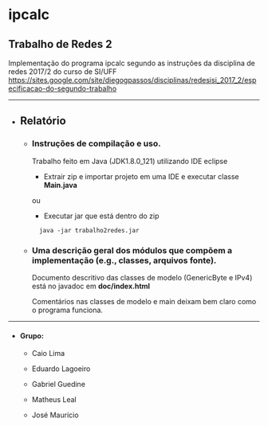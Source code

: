 # ipcalc
## Trabalho de Redes 2

Implementação do programa ipcalc segundo as instruções da disciplina de redes 2017/2 do curso de SI/UFF
https://sites.google.com/site/diegogpassos/disciplinas/redesisi_2017_2/especificacao-do-segundo-trabalho
___
* ## Relatório
  * ### Instruções de compilação e uso.

    Trabalho feito em Java (JDK1.8.0_121) utilizando IDE eclipse

    * Extrair zip e importar projeto em uma IDE e executar classe **Main.java**

    ou

    * Executar jar que está dentro do zip


    ```
      java -jar trabalho2redes.jar
    ```
  
  
  
  * ### Uma descrição geral dos módulos que compõem a implementação (e.g., classes, arquivos fonte).

    Documento descritivo das classes de modelo (GenericByte e IPv4) está no javadoc em **doc/index.html**

    Comentários nas classes de modelo e main deixam bem claro como o programa funciona.
  
___
* #### Grupo:

  * Caio Lima
  
  * Eduardo Lagoeiro
  
  * Gabriel Guedine
  
  * Matheus Leal
  
  * José Maurício
  
